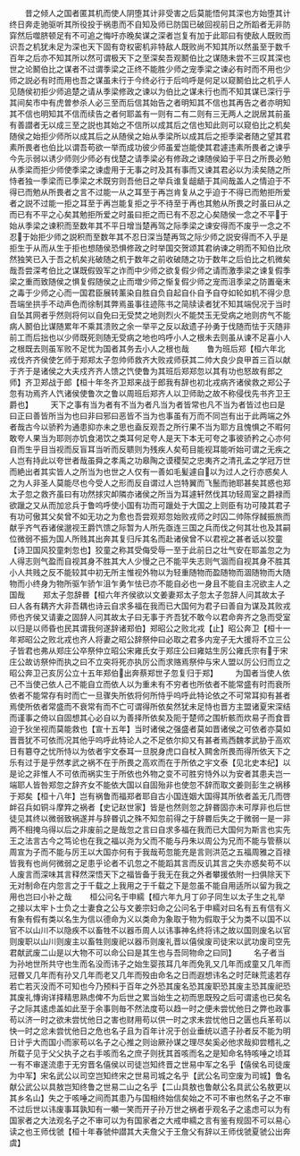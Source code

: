 <!-- { "loadSidebar": true } -->
　　昔之倾人之国者匿其机而使人阴堕其计非受害之后莫能悟何其深也方始堕其计终日奔走驰驱听其所役投于祸患而不自知及师已防国已破回视前日之所蹈者无非防穽然后噬脐顿足有不可追之悔吁亦晚矣谋之深者岂复有加于此耶曰有使敌人既败而识吾之机犹未足为深也天下固有竒权密机非特敌人既败尚不知其所以然虽至于数千百年之后亦不知其所以然可谓极天下之至深矣吾观鬭伯比之谋随未尝不三叹其深也世之论鬭伯比之谋者不过谓季梁之正终不能胜少师之宠季梁之谏必有时而不用也少师之説必有时而用也吾之谋虽未行于今终必行于后呜呼是何足以窥鬭伯比之机乎人见随侯初拒少师追楚之请从季梁修政之谏以为伯比之谋未行也而不知其谋已深行乎其间矣市中有虎曽参杀人必三至而后信其始告之者明知其不信也其再告之者亦明知其不信也明知其不信而续告之者何耶盖有一则有二有二则有三无两人之説居其前虽有善譛者无以成三至之説也其始之不信所以成其后之信也知此则可以窥伯比之机矣随侯之始拒少师所以成其后之从随侯之始从季梁所以成其后之拒季梁者随之望其君素所畏者也伯比以谓吾苟欲一举而成功彼少师虽爱岂能使其君遽违素所畏者之谏乎今先示弱以诱少师则少师必有伐楚之请季梁必有修政之谏随侯廹于平日之所畏必勉从季梁而拒少师使季梁之谏虚用于无事之时及其有事而又谏其君必以为渎矣随之所恃者独一季梁而已季梁之术既穷则吾他日之举兵谁复龃龉于其间哉盖人之情迫于不得已而勉从所畏者之言不过能一从之耳至于再岂肯复从之乎迫于不得已而勉拒所爱者之説不过能一拒之耳至于再岂能复拒之乎不待至于再也其勉从所畏之时虽曰从之而已有不平之心矣其勉拒所爱之时虽曰拒之而已有不忍之心矣随侯一念之不平于始从季梁之谏积而至数年其不平日增当楚再驾之际季梁之谏安得而不废乎一念之不忍于始拒少师之説积而至数年其不忍日深当楚再驾之际少师之説安得而不入乎是拒生于从而从生于拒也想随侯恐惧修政之时举国交贺颂其君纳谏之明而不知伯比欣然独笑已入于吾之机矣兆破随之机于数年之前收破随之功于数年之后伯比之机微矣哉吾尝深考伯比之谋既假毁军之诈而中少师之欲复假少师之请而激季梁之谏复假季梁之重而致随侯之惧复假随侯之止而増少师之惭复假少师之宠而沮季梁之防置毫末之毒于少师之心而一国君臣展转薰染自胜自负自起自仆自予自夺如轮如机不得少息吾端坐拱手不动声色而徐制其弊焉虽事往迹陈书之简牍读者犹不知其端倪况于当时自坠其网者乎然则将何以自免曰无受焚之地则烈火不能焚玉无受病之地则疠气不能病人鬭伯比谋随累年不乘其溃败之余一举平之反以敌遗子孙勇于伐随而怯于灭随非前工而后拙也以少师既死则随无受病之地也呜呼小人之根未去则虽从谏不足喜小人之根既去则虽军败不足忧为国者其务去小人之根也哉
　　鲁为班后郑【桓六年北戎伐齐齐侯使乞师于郑郑太子忽帅师救齐大败戎师获其二帅大良少良甲首三百以献于齐于是诸侯之大夫戍齐齐人馈之饩使鲁为其班后郑郑忽以其有功也怒故有郎之师】齐卫郑战于郎【桓十年冬齐卫郑来战于郎我有辞也初北戎病齐诸侯救之郑公子忽有功焉齐人饩诸侯使鲁次之鲁以周班后郑齐人以卫师助之故不称侵伐先书齐卫王爵也】
　　天下之事有当为者有不当为者凡当为者皆常也凡不当为者皆过也曰是曰正曰善皆所当为也曰非曰邪曰恶皆不当为也事虽有万而不同岂有出于此两端之外者哉古今以骄矜为通患抑亦未之思也盍反观吾之所行果不当为耶方且愧惧之不暇何敢夸人果当为耶则亦饥食渇饮之类耳何足夸人是天下本无可夸之事彼骄矜之心亦何自而生乎目当视而反盲耳当听而反聩则为残疾人矣苟目能视耳能听始可谓之无疾之人岂有持此以夸世者哉虽舜之孝禹之功皋陶之谟稷契之忠夷齐之清孔孟之学冠万世而絶出者其实皆人之所当为也世之人仅有一善如毛髪遽自以为过人之行亦惑矣人之为人非圣人莫能尽也今受人之形而反自谓过人岂特翼而飞鬛而驰耶甚矣其惑也郑太子忽之救齐虽曰有功然捄灾卹隣亦诸侯之所当为耳遽轩然伐其功轻周室之爵禄而欲躐之又从而加忿兵于鲁呜呼使小国有功而可躐处于大国之上则臣有功可陵其君子有功可傲其父矣曾不如无功之为愈也吾尝观郑忽始败戎师之时囚二帅陈俘馘振旅而献乎齐气吞诸侯邈视王爵饩馈之际暂为人所先亟连三国之兵而伐之何其壮也及其嗣位微弱不振为国人所贱其出奔其复归斥其名而赴诸侯曾不以君视之甚者诋以狡童【诗卫国风狡童刺忽也】狡童之称其受侮受辱一至于此前日之壮气安在耶盖忽之为人得志则气盈而自视其身不胜其大人少慢之己不能平失志则气涸而自视其身不胜其小人共贱之反不能较其中初无所主惟视外物以为轻重随物而盈随物而涸随物而大随物而小终身为物所驱乍骄乍沮乍勇乍怯已亦不能自必也一身且不能自主况欲主人之国哉
　　郑太子忽辞昬【桓六年齐侯欲以文姜妻郑太子忽太子忽辞人问其故太子曰人各有耦齐大非吾耦也诗云自求多福在我而已大国何为君子曰善自为谋及其败戎师也齐侯又请妻之固辞人问其故太子曰无事于齐吾犹不敢今以君命奔齐之急而受室以归是以师昏也民其谓我何遂辞诸郑伯】郑昭公之败北戎【止】昭公奔卫【桓十一年郑昭公之败北戎也齐人将妻之昭公辞祭仲曰必取之君多内宠子无大援将不立三公子皆君也弗从郑庄公卒祭仲立昭公宋雍氏女于郑庄公曰雍姑生厉公雍氏宗有于宋庄公故访祭仲而执之曰不立突将死亦执厉公而求赂焉祭仲与宋人盟以厉公归而立之昭公奔卫己亥厉公立十五年郑伯出奔蔡郑世子忽复归于郑】
　　为国者当使人依己不当使己依人己不能自立而依人以为重未有不穷者也所依者不能常盛有时而衰所依者不能常存有时而亡一旦骤失所依将何所恃乎呜呼此特论依之不可常耳抑有甚者焉使所依者常盛而不衰常有而不亡可谓得所依矣然犹未足恃也晋方主盟诸夏宋深结而谨事之倚以自固想其心必自以为善择所依矣及阨于楚师之围析骸而炊易子而食晋迫于狄坐视而莫能救也【宣十五年】当时诸侯之强盛者莫如晋诸侯之可依者亦莫如晋晋犹不可依而况其他乎呜呼此特论人之不足依尔抑又有甚者焉西魏孝武胁于高欢日有簒夺之忧所恃以为依者宇文泰耳一旦脱身虎口自杖入闗舍所畏而得所依天下之乐有过于是乎然孝武之祸不在于所畏之高欢而在于所依之宇文泰【见北史本纪】以是论之非惟人不可依而祸实生于所依也外物之变不可胜穷恃外以为安者其患夫岂一端耶人皆咎郑忽之辞齐女不能依大国以自固殆非也使忽不辞而取文姜则彭生之祸移于郑矣【桓十八年】岂有祸鲁而福郑者耶自古小国连姻大国得其所依者盖无几而啓衅召兵如铜斗摩筓之祸者【史记赵世家】皆是也然则忽之辞昬固亦未可厚非也后世徒见其终以微弱致祸遂并与辞昬讥之殊不知忽前得之于辞昬后失之于微弱一是一非两不相掩乌得以后之非废前之是哉忽之言曰自求多福在我而已大国何为斯言也实先王之法言古今之笃论也在我之福以尧为父而不能与丹朱以周公为兄而不能与管蔡以周宣为子而不能与厉王以大国亦何有于我哉苟忽能充是言则洪范之五福周雅之百禄皆我有也尚何微弱之足患乎论者不讥忽之不能蹈其言而反讥其言之失亦惑矣苟不以人废言而深味其言释然深悟天下之福皆备于我无在我之外者攀援依附一扫俱除天下无对制命在内忽言之于千载之上我用之于千载之下是忽虽不能自用适所以留为我之用也岂曰小补之哉
　　桓公问名于申繻【桓六年九月丁卯子同生以太子生之礼举之接以太牢卜士负之士妻食之公与文姜宗妇命之公问名于申繻对曰名有五有信有义有象有假有类以名生为信以德命为义以类命为象取于物为假取于父为类不以国不以官不以山川不以隐疾不以畜牲不以器币周人以讳事神名终将讳之故以国则废名以官则废职以山川则废主以畜牲则废祀以器币则废礼晋以僖侯废司徒宋以武功废司空先君献武废二山是以大物不可以命公曰是其生也与吾同物命之曰同】
　　名子者当为孙地世所共守也生而名没而讳子之始生婴孩耳几年而免乳又几年而成童又几年而冠昬又几年而有孙又几年而老又几年而殁由命名之日而遐想讳名之时茫昧荒逺若存若亡若灭没而不可知也今乃预料于百年之外恐其废名恐其废职恐其废主恐其废祀恐其废礼慱询详择精思熟虑俾不为后世之累当始生之初而思既殁之后可谓逺也已矣名子之际其逺虑盖如此至于余事则毎不然法度苟以趋一时之便未尝忧他日之弊也政事苟以济一时之欲未尝忧他日之害也财用苟以供一时之求未尝忧他日之匮也兵革苟以快一时之忿未尝忧他日之危也名子且为百年计况于创业垂统以遗子孙者反不能为明日计乎大而国小而家苟以名子之心推之则诒厥孙谋之理尽矣奚必他求哉抑尝稽礼之所载子见于父父执子之右手咳而名之庶子则抚其首咳而名之是知命名特咳唾之顷耳一有不审遂流患于无穷晋名僖侯以司徒岂知终晋之世易中军之名乎【僖侯名司徒废为中军】宋名武公以司空岂知终宋之世易司城之名乎【武公名司空废为司城】鲁名献公武公以具敖岂知终鲁之世易二山之名乎【二山具敖也鲁献公名具武公名敖更以其乡名山】失之于咳唾之间而其患乃与国相终始信矣始之不可不审也然名子之不审不过后世以讳废事耳孰知有一嚬一笑而开子孙万世之祸者乎观名子之逺虑可以为有国家者之大法观名子之不审可以为有国家者之大戒申繻之言有鉴有规固不可以易心读之也王师伐虢【桓十年春虢仲譛其大夫詹父于王詹父有辞以王师伐虢夏虢公出奔虞】
